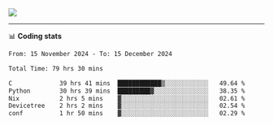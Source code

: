 <picture>
  <source
  srcset="https://github-readme-stats.vercel.app/api?username=sant0s12&show_icons=true&theme=dark"
  media="(prefers-color-scheme: dark)"
  />
  <source
  srcset="https://github-readme-stats.vercel.app/api?username=sant0s12&show_icons=true"
  media="(prefers-color-scheme: light)"
  />
  <img src="https://github-readme-stats.vercel.app/api?username=sant0s12&show_icons=true" />
</picture>

---

📊 **Coding stats**

<!--START_SECTION:waka-->

```txt
From: 15 November 2024 - To: 15 December 2024

Total Time: 79 hrs 30 mins

C             39 hrs 41 mins  ████████████▒░░░░░░░░░░░░   49.64 %
Python        30 hrs 39 mins  █████████▓░░░░░░░░░░░░░░░   38.35 %
Nix           2 hrs 5 mins    ▓░░░░░░░░░░░░░░░░░░░░░░░░   02.61 %
Devicetree    2 hrs 2 mins    ▓░░░░░░░░░░░░░░░░░░░░░░░░   02.54 %
conf          1 hr 50 mins    ▓░░░░░░░░░░░░░░░░░░░░░░░░   02.29 %
```

<!--END_SECTION:waka-->
